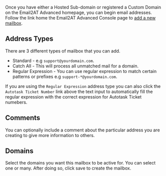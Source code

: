 
Once you have either a Hosted Sub-domain or registered a Custom Domain on the Email2AT Advanced homepage, you can begin email addresses. Follow the link home the Email2AT Advanced Console page to [add a new mailbox](https://console.mspintegrations.com/#/email2at/advanced/mailboxes/hosted/new).


## Address Types

There are 3 different types of mailbox that you can add.

* Standard - e.g `support@yourdomain.com`.
* Catch All - This will process all unmatched mail for a domain.
* Regular Expression - You can use regular expression to match certain patterns or prefixes e.g `support-*@yourdomain.com`.

If you are using the `Regular Expression` address type you can also click the `Autotask Ticket Number` link above the text input to automatically fill the regular expression with the correct expression for Autotask Ticket numebers.

## Comments

You can optionally include a comment about the particular address you are creating to give more information to others.

## Domains

Select the domains you want this mailbox to be active for. You can select one or many. After doing so, click save to create the mailbox.